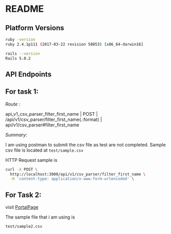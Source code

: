 # README

## Platform Versions

```bash
ruby -version
ruby 2.4.1p111 (2017-03-22 revision 58053) [x86_64-darwin16]
```

```bash
rails --version
Rails 5.0.2
```

## API Endpoints

For task 1:
----------

*Route* :

api_v1_csv_parser_filter_first_name | POST | /api/v1/csv_parser/filter_first_name(.:format) | api/v1/csv_parser#filter_first_name

*Summary*:

I am using postman to submit the csv file as test are not completed. Sample csv file is located at
```test/sample.csv```

HTTP Request sample is
```bash
curl -X POST \
  http://localhost:3000/api/v1/csv_parser/filter_first_name \
  -H 'content-type: application/x-www-form-urlencoded' \
```


For Task 2:
--------

visit [PortalPage](http://localhost:3000/portal/csv_portal) 

The sample file that i am using is
```
test/sample2.csv
```

